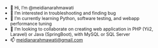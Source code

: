 - 👋 Hi, I’m @meidianarahmawati
- 👀 I’m interested in troubleshooting and finding bug
- 🌱 I’m currently learning Python, software testing, and webapp performance tuning
- 💞️ I’m looking to collaborate on creating web application in PHP (Yii2, Laravel) or Java (SpringBoot), with MySQL or SQL Server 
- 📫 meidianarahmawati@gmail.com

<!---
meidianarahmawati/meidianarahmawati is a ✨ special ✨ repository because its `README.md` (this file) appears on your GitHub profile.
You can click the Preview link to take a look at your changes.
--->
